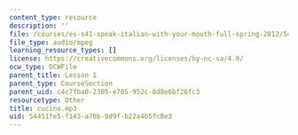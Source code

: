 ```yaml
---
content_type: resource
description: ''
file: /courses/es-s41-speak-italian-with-your-mouth-full-spring-2012/54451fe5f143a70b9d9fb22a4b5fc8e3_cucino.mp3
file_type: audio/mpeg
learning_resource_types: []
license: https://creativecommons.org/licenses/by-nc-sa/4.0/
ocw_type: OCWFile
parent_title: Lesson 1
parent_type: CourseSection
parent_uid: c4c7fba0-2305-e785-952c-8d8e6bf26fc3
resourcetype: Other
title: cucino.mp3
uid: 54451fe5-f143-a70b-9d9f-b22a4b5fc8e3
---
```

